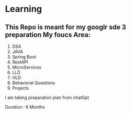 # Learning
This Repo is meant for my googlr sde 3 preparation
My foucs Area:
---- 
1. DSA
2. JAVA
3. Spring Boot
4. RestAPI
5. MicroServices
6. LLD
7. HLD
8. Behavioral Questions
9. Projects
    

I am taking preparation plan from chatGpt

Duration : 6 Months
